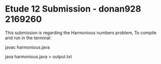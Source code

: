 # Etude 12 Submission - donan928 2169260
This submission is regarding the Harmonious numbers problem,
To compile and run in the terminal:

javac harmonious.java

java harmonious.java > output.txt

